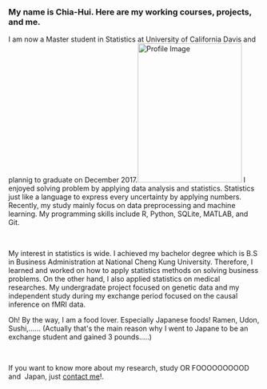 
<h3>  My name is Chia-Hui. Here are my working courses, projects, and me. </h3>

<p>I am now a Master student in Statistics at University of California Davis and plannig to graduate on December 2017.<img src="../fig/IMG_5896 2.JPG" alt="Profile Image" style="width:208px;height:278px;"  align="left"> I enjoyed solving problem by applying data analysis and statistics. Statistics just like a language  to express  every uncertainty by applying numbers. Recently, my study mainly focus on data preprocessing and machine learning. My programming skills include R, Python, SQLite, MATLAB, and Git. </p><br>
<p>My interest in statistics is wide. I achieved my bachelor degree which is B.S in Business Administration at National Cheng Kung University. Therefore, I learned and worked on how to apply statistics methods on solving business problems. On the other hand, I also applied statistics on medical researches. My undergradate project focused on genetic data and my independent study during my exchange period focused on the causal inference on fMRI data. </p>


<p>Oh! By the way, I am a food lover. Especially Japanese foods! Ramen, Udon, Sushi,...... (Actually that's the main reason why I went to Japane to be an exchange student and gained 3 pounds.....)</p><br>

<p>If you want to know more about my research, study OR FOOOOOOOOOD and  Japan, just 
<a href="mailto:aenni0409@gmail.com?Subject=Hello" target="_top">contact me</a>!.</p>

